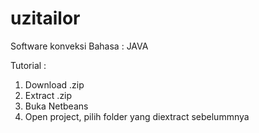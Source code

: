 # uzitailor
Software konveksi
Bahasa : JAVA

Tutorial : 
1. Download .zip
2. Extract .zip
3. Buka Netbeans
4. Open project, pilih folder yang diextract sebelummnya
